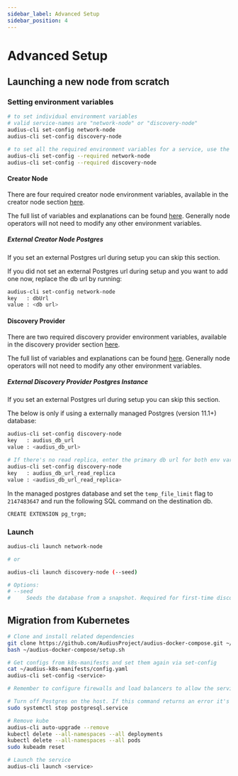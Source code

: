 ```yaml
---
sidebar_label: Advanced Setup
sidebar_position: 4
---
```


# Advanced Setup

## Launching a new node from scratch

### Setting environment variables

```sh
# to set individual environment variables
# valid service-names are "network-node" or "discovery-node"
audius-cli set-config network-node
audius-cli set-config discovery-node

# to set all the required environment variables for a service, use the --required flag
audius-cli set-config --required network-node
audius-cli set-config --required discovery-node
```

#### Creator Node
There are four required creator node environment variables, available in the creator node section [here](setup.md#network-node).

The full list of variables and explanations can be found [here](https://github.com/AudiusProject/audius-protocol/blob/master/network-node/src/config.js). Generally node operators will not need to modify any other environment variables.

##### External Creator Node Postgres
If you set an external Postgres url during setup you can skip this section.

If you did not set an external Postgres url during setup and you want to add one now, replace the db url by running:

```sh
audius-cli set-config network-node
key   : dbUrl
value : <db url>
```

#### Discovery Provider
There are two required discovery provider environment variables, available in the discovery provider section [here](setup.md#discovery-node).

The full list of variables and explanations can be found [here](https://github.com/AudiusProject/audius-protocol/blob/master/discovery-node/default_config.ini). Generally node operators will not need to modify any other environment variables.


##### External Discovery Provider Postgres Instance
If you set an external Postgres url during setup you can skip this section.

The below is only if using a externally managed Postgres (version 11.1+) database:

```sh
audius-cli set-config discovery-node
key   : audius_db_url
value : <audius_db_url>

# If there's no read replica, enter the primary db url for both env vars.
audius-cli set-config discovery-node
key   : audius_db_url_read_replica
value : <audius_db_url_read_replica>
```


In the managed postgres database and set the `temp_file_limit` flag to `2147483647` and run the following SQL command on the destination db.
```
CREATE EXTENSION pg_trgm;
```

### Launch
```sh
audius-cli launch network-node

# or

audius-cli launch discovery-node (--seed)

# Options:
# --seed
#     Seeds the database from a snapshot. Required for first-time discovery setup.
```

## Migration from Kubernetes

```sh
# Clone and install related dependencies
git clone https://github.com/AudiusProject/audius-docker-compose.git ~/audius-docker-compose
bash ~/audius-docker-compose/setup.sh

# Get configs from k8s-manifests and set them again via set-config
cat ~/audius-k8s-manifests/config.yaml
audius-cli set-config <service>

# Remember to configure firewalls and load balancers to allow the service port through

# Turn off Postgres on the host. If this command returns an error it's not a problem.
sudo systemctl stop postgresql.service

# Remove kube
audius-cli auto-upgrade --remove
kubectl delete --all-namespaces --all deployments
kubectl delete --all-namespaces --all pods
sudo kubeadm reset

# Launch the service
audius-cli launch <service>
```
